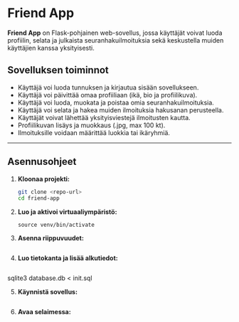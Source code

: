 # Friend App

**Friend App** on Flask-pohjainen web-sovellus, jossa käyttäjät voivat luoda profiilin, selata ja julkaista seuranhakuilmoituksia sekä keskustella muiden käyttäjien kanssa yksityisesti.

##  Sovelluksen toiminnot

* Käyttäjä voi luoda tunnuksen ja kirjautua sisään sovellukseen.
* Käyttäjä voi päivittää omaa profiiliaan (ikä, bio ja profiilikuva).
* Käyttäjä voi luoda, muokata ja poistaa omia seuranhakuilmoituksia.
* Käyttäjä voi selata ja hakea muiden ilmoituksia hakusanan perusteella.
* Käyttäjät voivat lähettää yksityisviestejä ilmoitusten kautta.
* Profiilikuvan lisäys ja muokkaus (.jpg, max 100 kt).
* Ilmoituksille voidaan määrittää luokkia tai ikäryhmiä.

---

## Asennusohjeet

1. **Kloonaa projekti:**
   ```bash
   git clone <repo-url>
   cd friend-app

2. **Luo ja aktivoi virtuaaliympäristö:**
   ```python3 -m venv venv
   source venv/bin/activate

 3. **Asenna riippuvuudet:**
    ```pip install -r requirements.txt

 4. **Luo tietokanta ja lisää alkutiedot:**
    ```sqlite3 database.db < schema.sql
   sqlite3 database.db < init.sql
   
 5. **Käynnistä sovellus:**
    ```flask run

 6. **Avaa selaimessa:**
  ```http://127.0.0.1:5000




